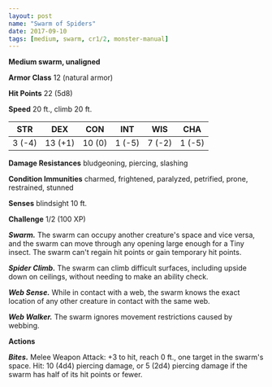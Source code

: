 ```yaml
---
layout: post
name: "Swarm of Spiders"
date: 2017-09-10
tags: [medium, swarm, cr1/2, monster-manual]
---
```


**Medium swarm, unaligned**

**Armor Class** 12 (natural armor)

**Hit Points** 22 (5d8)

**Speed** 20 ft., climb 20 ft.

|   STR   |   DEX   |   CON   |   INT   |   WIS   |   CHA   |
|:-----:|:-----:|:-----:|:-----:|:-----:|:-----:|
| 3 (-4) | 13 (+1) | 10 (0) | 1 (-5) | 7 (-2) | 1 (-5) |

**Damage Resistances** bludgeoning, piercing, slashing

**Condition Immunities** charmed, frightened, paralyzed, petrified, prone, restrained, stunned

**Senses** blindsight 10 ft.

**Challenge** 1/2 (100 XP)

***Swarm.*** The swarm can occupy another creature's space and vice versa, and the swarm can move through any opening large enough for a Tiny insect. The swarm can't regain hit points or gain temporary hit points.

***Spider Climb.*** The swarm can climb difficult surfaces, including upside down on ceilings, without needing to make an ability check.

***Web Sense.*** While in contact with a web, the swarm knows the exact location of any other creature in contact with the same web.

***Web Walker.*** The swarm ignores movement restrictions caused by webbing.

**Actions**

***Bites.*** Melee Weapon Attack: +3 to hit, reach 0 ft., one target in the swarm's space. Hit: 10 (4d4) piercing damage, or 5 (2d4) piercing damage if the swarm has half of its hit points or fewer.


